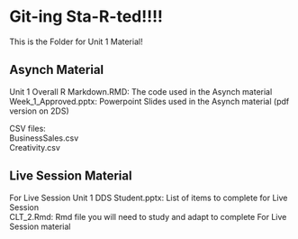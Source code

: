 # Git-ing Sta-R-ted!!!!  
This is the Folder for Unit 1 Material!

## Asynch Material
Unit 1 Overall R Markdown.RMD: The code used in the Asynch material  
Week_1_Approved.pptx: Powerpoint Slides used in the Asynch material (pdf version on 2DS)  

CSV files:  
BusinessSales.csv  
Creativity.csv  

## Live Session Material
For Live Session Unit 1 DDS Student.pptx: List of items to complete for Live Session  
CLT_2.Rmd: Rmd file you will need to study and adapt to complete For Live Session material  

